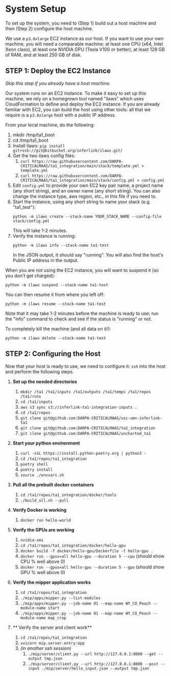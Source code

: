 # System Setup

To set up the system, you need to (Step 1) build out a host machine and then
(Step 2) configure the host machine.

We use a `p3.8xlarge` EC2 instance as our host. If you want to use your own
machine, you will need a comparable machine: at least one CPU (x64, Intel Xeon
class), at least one NVIDIA GPU (Tesla V100 or better), at least 128 GB of
RAM, and at least 250 GB of disk.


## STEP 1: Deploy the EC2 Instance

_Skip this step if you already have a host machine._

Our system runs on an EC2 instance. To make it easy to set up this machine, we
rely on a homegrown tool named "ilaws" which uses CloudFormation to define and
deploy the EC2 instance. If you are already familiar with EC2, you can build
the host using other tools: all that we require is a `p3.8xlarge` host with a
public IP address.

From your local machine, do the following:
1. mkdir /tmp/ta1_boot
2. cd /tmp/ta1_boot
3. Install ilaws: `pip install git+ssh://git@bitbucket.org/inferlink/ilaws.git/`
4. Get the two ilaws config files:
   1. `curl https://raw.githubusercontent.com/DARPA-CRITICALMAAS/ta1_integration/main/stack/template.yml > template.yml`
   2. `curl https://raw.githubusercontent.com/DARPA-CRITICALMAAS/ta1_integration/main/stack/config.yml > config.yml`
5. Edit `config.yml` to provide your own EC2 key pair name, a project name (any
    short string), and an owner name (any short string). You can also change
    the instance type, aws region, etc., in this file if you need to.
6. Start the instance, using any short string to name your stack (e.g. "ta1_test"):
    ```
   python -m ilaws create --stack-name YOUR_STACK_NAME --config-file stack/config.yml
    ```
   This will take 1-2 minutes.
7. Verify the instance is running:
    ```
    python -m ilaws info --stack-name ta1-test
    ```
   In the JSON output, it should say "running". You will also find the host's
   Public IP address in the output.

When you are not using the EC2 instance, you will want to suspend it (so you
don't get charged):
```
python -m ilaws suspend --stack-name ta1-test
```
You can then resume it from where you left off:
```
python -m ilaws resume --stack-name ta1-test
```
Note that it may take 1-2 minutes before the machine is ready to use; run the
"info" command to check and see if the status is "running" or not.

To completely kill the machine (and all data on it!):
```
python -m ilaws delete --stack-name ta1-test
```


## STEP 2: Configuring the Host

Now that your host is ready to use, we need to configure it: `ssh` into the
host and perform the following steps.

1. **Set up the needed directories**
    1. `mkdir /ta1 /ta1/inputs /ta1/outputs /ta1/temps /ta1/repos /ta1/runs`
    2. `cd /ta1/inputs`
    3. `aws s3 sync s3://inferlink-ta1-integration-inputs .`
    4. `cd /ta1/repos`
    5. `git clone git@github.com:DARPA-CRITICALMAAS/usc-umn-inferlink-ta1`
    6. `git clone git@github.com:DARPA-CRITICALMAAS/ta1_integration`
    7. `git clone git@github.com:DARPA-CRITICALMAAS/uncharted_ta1`

2. **Start your python environment**
    1. `curl -sSL https://install.python-poetry.org | python3 -`
    2. `cd /ta1/repos/ta1_integration`
    3. `poetry shell`
    4. `poetry install`
    5. `source ./envvars.sh`

3. **Pull all the prebuilt docker containers**
    1. `cd /ta1/repos/ta1_integration/docker/tools`
    2. `./build_all.sh --pull`

4. **Verify Docker is working**
    1. `docker run hello-world`

5. **Verify the GPUs are working**
    1. `nvidia-smi`
    2. `cd /ta1/repos/ta1_integration/docker/hello-gpu`
    3. `docker build -f docker/hello-gpu/Dockerfile -t hello-gpu .`
    4. `docker run --gpus=all hello-gpu --duration 5 --cpu` (should show CPU % well above 0)
    5. `docker run --gpus=all hello-gpu --duration 5 --gpu` (should show GPU % well above 0)

6. **Verify the mipper application works**
    1. `cd /ta1/repos/ta1_integration`
    2. `./mip/apps/mipper.py --list-modules`
    3. `./mip/apps/mipper.py --job-name 01 --map-name WY_CO_Peach --module-name start`
    4. `./mip/apps/mipper.py --job-name 01 --map-name WY_CO_Peach --module-name map_crop`

7. ** Verify the server and client work**
    1. `cd /ta1/repos/ta1_integration`
    2. `uvicorn mip.server.entry:app`
    3. _(in another ssh session)_ 
        1. `./mip/server/client.py --url http://127.0.0.1:8000 --get --output tmp.json`
        2. `./mip/server/client.py --url http://127.0.0.1:8000 --post --input ./mip/server/hello_input.json --output tmp.json`
